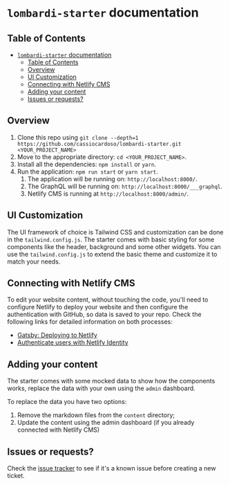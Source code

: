 # `lombardi-starter` documentation

## Table of Contents

- [`lombardi-starter` documentation](#lombardi-starter-documentation)
	- [Table of Contents](#table-of-contents)
	- [Overview](#overview)
	- [UI Customization](#ui-customization)
	- [Connecting with Netlify CMS](#connecting-with-netlify-cms)
	- [Adding your content](#adding-your-content)
	- [Issues or requests?](#issues-or-requests)

## Overview

1. Clone this repo using `git clone --depth=1 https://github.com/cassiocardoso/lombardi-starter.git <YOUR_PROJECT_NAME>`
2. Move to the appropriate directory: `cd <YOUR_PROJECT_NAME>`.
3. Install all the dependencies: `npm install` or `yarn`.
4. Run the application: `npm run start` or `yarn start`.
   1. The application will be running on: `http://localhost:8000/`.
   2. The GraphQL will be running on: `http://localhost:8000/___graphql`.
   3. Netlify CMS is running at `http://localhost:8000/admin/`.

## UI Customization

The UI framework of choice is Tailwind CSS and customization can be done in the `tailwind.config.js`. The starter comes with basic styling for some components like the header, background and some other widgets. You can use the `tailwind.config.js` to extend the basic theme and customize it to match your needs.

## Connecting with Netlify CMS

To edit your website content, without touching the code, you'll need to configure Netlify to deploy your website and then configure the authentication with GitHub, so data is saved to your repo. Check the following links for detailed information on both processes:

- [Gatsby: Deploying to Netlify](https://www.gatsbyjs.org/docs/sourcing-from-netlify-cms/#deploying-to-netlify)
- [Authenticate users with Netlify Identity](https://docs.netlify.com/visitor-access/identity/)

## Adding your content

The starter comes with some mocked data to show how the components works, replace the data with your own using the `admin` dashboard.

To replace the data you have two options:

1. Remove the markdown files from the `content` directory;
2. Update the content using the admin dashboard (if you already connected with Netlify CMS)

## Issues or requests?

Check the [issue tracker](https://github.com/cassiocardoso/lombardi-starter/issues) to see if it's a known issue before creating a new ticket.
